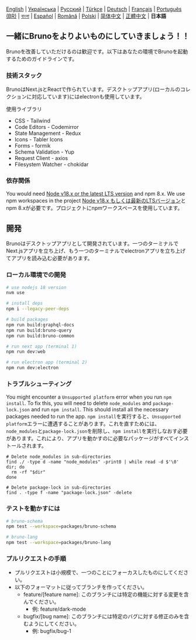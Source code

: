 [English](../../contributing.md) | [Українська](docs/contributing/contributing_ua.md) | [Русский](docs/contributing/contributing_ru.md) | [Türkçe](docs/contributing/contributing_tr.md) | [Deutsch](docs/contributing/contributing_de.md) | [Français](docs/contributing/contributing_fr.md) | [Português (BR)](docs/contributing/contributing_pt_br.md) | [বাংলা](docs/contributing/contributing_bn.md) | [Español](docs/contributing/contributing_es.md) | [Română](docs/contributing/contributing_ro.md) | [Polski](docs/contributing/contributing_pl.md)
| [简体中文](docs/contributing/contributing_cn.md) | [正體中文](docs/contributing/contributing_zhtw.md) | **日本語**

## 一緒にBrunoをよりよいものにしていきましょう！！

Brunoを改善していただけるのは歓迎です。以下はあなたの環境でBrunoを起動するためのガイドラインです。

### 技術スタック

BrunoはNext.jsとReactで作られています。デスクトップアプリ(ローカルのコレクションに対応しています)にはelectronも使用しています。

使用ライブラリ

- CSS - Tailwind
- Code Editors - Codemirror
- State Management - Redux
- Icons - Tabler Icons
- Forms - formik
- Schema Validation - Yup
- Request Client - axios
- Filesystem Watcher - chokidar

### 依存関係

You would need [Node v18.x or the latest LTS version](https://nodejs.org/en/) and npm 8.x. We use npm workspaces in the project
[Node v18.x もしくは最新のLTSバージョン](https://nodejs.org/en/)とnpm 8.xが必要です。プロジェクトにnpmワークスペースを使用しています。

## 開発

Brunoはデスクトップアプリとして開発されています。一つのターミナルでNext.jsアプリを立ち上げ、もう一つのターミナルでelectronアプリを立ち上げてアプリを読み込む必要があります。

### ローカル環境での開発

```bash
# use nodejs 18 version
nvm use

# install deps
npm i --legacy-peer-deps

# build packages
npm run build:graphql-docs
npm run build:bruno-query
npm run build:bruno-common

# run next app (terminal 1)
npm run dev:web

# run electron app (terminal 2)
npm run dev:electron
```

### トラブルシューティング

You might encounter a `Unsupported platform` error when you run `npm install`. To fix this, you will need to delete `node_modules` and `package-lock.json` and run `npm install`. This should install all the necessary packages needed to run the app.
`npm install`を実行すると、`Unsupported platform`エラーに遭遇することがあります。これを直すためには、`node_modules`と`package-lock.json`を削除し、`npm install`を実行しなおす必要があります。これにより、アプリを動かすのに必要なパッケージがすべてインストールされます。

```shell
# Delete node_modules in sub-directories
find ./ -type d -name "node_modules" -print0 | while read -d $'\0' dir; do
  rm -rf "$dir"
done

# Delete package-lock in sub-directories
find . -type f -name "package-lock.json" -delete
```

### テストを動かすには

```bash
# bruno-schema
npm test --workspace=packages/bruno-schema

# bruno-lang
npm test --workspace=packages/bruno-lang
```

### プルリクエストの手順

- プルリクエストは小規模で、一つのことにフォーカスしたものにしてください。
- 以下のフォーマットに従ってブランチを作ってください。
  - feature/[feature name]: このブランチには特定の機能に対する変更を含んでください。
    - 例: feature/dark-mode
  - bugfix/[bug name]: このブランチには特定のバグに対する修正のみを含むようにしてください。
    - 例: bugfix/bug-1

